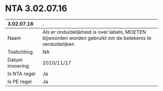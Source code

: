 # NTA 3.02.07.16

 3.02.07.16 | . 
 :--- | :--- 
 Naam | Als er onduidelijkheid is over labels, MOETEN bijwoorden worden gebruikt om de betekenis te verduidelijken 
 Toelichting | NA 
 Datum invoering | 2010/11/17 
 Is NTA regel | Ja 
 Is PE regel | Ja 
